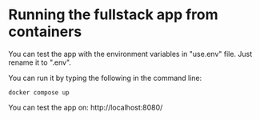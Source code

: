 # Running the fullstack app from containers #

You can test the app with the environment variables in "use.env" file. Just rename it to ".env".

You can run it by typing the following in the command line:
```
docker compose up
``` 

You can test the app on: http://localhost:8080/